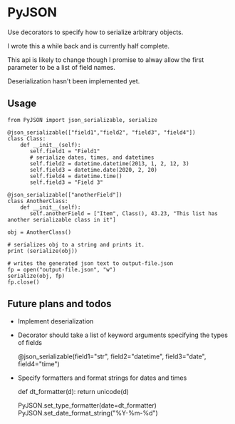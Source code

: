 # PyJSON #

Use decorators to specify how to serialize arbitrary objects.

I wrote this a while back and is currently half complete.

This api is likely to change though I promise to alway allow the first parameter to
be a list of field names.

Deserialization hasn't been implemented yet.

## Usage ##

	from PyJSON import json_serializable, serialize

	@json_serializable(["field1","field2", "field3", "field4"])
	class Class:
		def __init__(self):
		   self.field1 = "Field1"
		   # serialize dates, times, and datetimes
		   self.field2 = datetime.datetime(2013, 1, 2, 12, 3)
		   self.field3 = datetime.date(2020, 2, 20)
		   self.field4 = datetime.time()
		   self.field3 = "Field 3"

	@json_serializable(["anotherField"])
	class AnotherClass:
		def __init__(self):
		   self.anotherField = ["Item", Class(), 43.23, "This list has another serializable class in it"]

	obj = AnotherClass()

	# serializes obj to a string and prints it.
	print (serialize(obj))

	# writes the generated json text to output-file.json
	fp = open("output-file.json", "w")
	serialize(obj, fp)
	fp.close()

## Future plans and todos ##

* Implement deserialization
* Decorator should take a list of keyword arguments specifying the types of fields

    @json_serializable(field1="str", field2="datetime", field3="date", field4="time")

* Specify formatters and format strings for dates and times

    def dt_formatter(d):
    	return unicode(d)

    PyJSON.set_type_formatter(date=dt_formatter)
    PyJSON.set_date_format_string("%Y-%m-%d")

